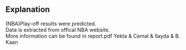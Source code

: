 ## Explanation
(NBA)Play-off results were predicted.\
Data is extracted from offical NBA website. \
More information can be found in report.pdf
Yekta & Cemal & Ilayda & B. Kaan
